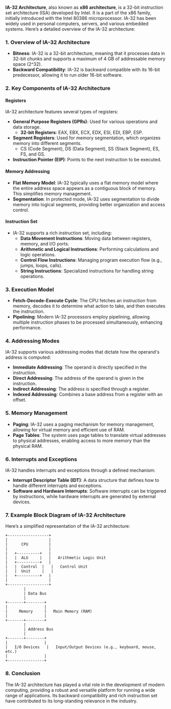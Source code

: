 **IA-32 Architecture**, also known as **x86 architecture**, is a 32-bit instruction set architecture (ISA) developed by Intel. It is a part of the x86 family, initially introduced with the Intel 80386 microprocessor. IA-32 has been widely used in personal computers, servers, and various embedded systems. Here’s a detailed overview of the IA-32 architecture:

### **1. Overview of IA-32 Architecture**
- **Bitness**: IA-32 is a 32-bit architecture, meaning that it processes data in 32-bit chunks and supports a maximum of 4 GB of addressable memory space (2^32).
- **Backward Compatibility**: IA-32 is backward compatible with its 16-bit predecessor, allowing it to run older 16-bit software.

### **2. Key Components of IA-32 Architecture**

#### **Registers**
IA-32 architecture features several types of registers:
- **General Purpose Registers (GPRs)**: Used for various operations and data storage.
  - **32-bit Registers**: EAX, EBX, ECX, EDX, ESI, EDI, EBP, ESP.
- **Segment Registers**: Used for memory segmentation, which organizes memory into different segments.
  - CS (Code Segment), DS (Data Segment), SS (Stack Segment), ES, FS, and GS.
- **Instruction Pointer (EIP)**: Points to the next instruction to be executed.

#### **Memory Addressing**
- **Flat Memory Model**: IA-32 typically uses a flat memory model where the entire address space appears as a contiguous block of memory. This simplifies memory management.
- **Segmentation**: In protected mode, IA-32 uses segmentation to divide memory into logical segments, providing better organization and access control.

#### **Instruction Set**
- IA-32 supports a rich instruction set, including:
  - **Data Movement Instructions**: Moving data between registers, memory, and I/O ports.
  - **Arithmetic and Logical Instructions**: Performing calculations and logic operations.
  - **Control Flow Instructions**: Managing program execution flow (e.g., jumps, loops, calls).
  - **String Instructions**: Specialized instructions for handling string operations.

### **3. Execution Model**
- **Fetch-Decode-Execute Cycle**: The CPU fetches an instruction from memory, decodes it to determine what action to take, and then executes the instruction.
- **Pipelining**: Modern IA-32 processors employ pipelining, allowing multiple instruction phases to be processed simultaneously, enhancing performance.

### **4. Addressing Modes**
IA-32 supports various addressing modes that dictate how the operand's address is computed:
- **Immediate Addressing**: The operand is directly specified in the instruction.
- **Direct Addressing**: The address of the operand is given in the instruction.
- **Indirect Addressing**: The address is specified through a register.
- **Indexed Addressing**: Combines a base address from a register with an offset.

### **5. Memory Management**
- **Paging**: IA-32 uses a paging mechanism for memory management, allowing for virtual memory and efficient use of RAM.
- **Page Tables**: The system uses page tables to translate virtual addresses to physical addresses, enabling access to more memory than the physical RAM.

### **6. Interrupts and Exceptions**
IA-32 handles interrupts and exceptions through a defined mechanism:
- **Interrupt Descriptor Table (IDT)**: A data structure that defines how to handle different interrupts and exceptions.
- **Software and Hardware Interrupts**: Software interrupts can be triggered by instructions, while hardware interrupts are generated by external devices.

### **7. Example Block Diagram of IA-32 Architecture**
Here’s a simplified representation of the IA-32 architecture:

```plaintext
+------------------+
|                  |
|      CPU         |
|                  |
|   +----------+   |
|   |  ALU     |   |   Arithmetic Logic Unit
|   +----------+   |
|   |  Control  |   |   Control Unit
|   |  Unit     |   |
|   +----------+   |
|                  |
+------------------+
        | 
        | Data Bus
        |
+-------+--------+
|                |
|     Memory     |   Main Memory (RAM)
|                |
+-------+--------+
        |
        | Address Bus
        |
+-------+--------+
|                |
|   I/O Devices   |   Input/Output Devices (e.g., keyboard, mouse, etc.)
|                |
+----------------+
```

### **8. Conclusion**
The IA-32 architecture has played a vital role in the development of modern computing, providing a robust and versatile platform for running a wide range of applications. Its backward compatibility and rich instruction set have contributed to its long-standing relevance in the industry.

